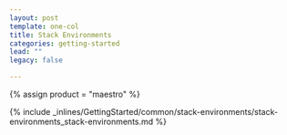```yaml
---
layout: post
template: one-col
title: Stack Environments
categories: getting-started
lead: ""
legacy: false

---
```

{% assign product = "maestro" %}

{% include _inlines/GettingStarted/common/stack-environments/stack-environments_stack-environments.md %}
